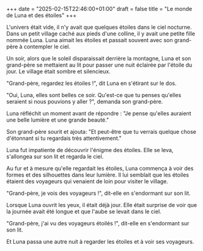 +++ 
date = "2025-02-15T22:46:00+01:00" 
draft = false 
title = "Le monde de Luna et des étoiles" 
+++ 


L'univers était vide, il n'y avait que quelques étoiles dans le ciel nocturne. Dans un petit village caché aux pieds d'une colline, il y avait une petite fille nommée Luna. Luna aimait les étoiles et passait souvent avec son grand-père à contempler le ciel.

Un soir, alors que le soleil disparaissait derrière la montagne, Luna et son grand-père se mettaient au lit pour passer une nuit éclairée par l'étoile du jour. Le village était sombre et silencieux.

"Grand-père, regardez les étoiles !", dit Luna en s'étirant sur le dos.

"Oui, Luna, elles sont belles ce soir. Qu'est-ce que tu penses qu'elles seraient si nous pouvions y aller ?", demanda son grand-père.

Luna réfléchit un moment avant de répondre : "Je pense qu'elles auraient une belle lumière et une grande beauté."

Son grand-père sourit et ajouta: "Et peut-être que tu verrais quelque chose d'étonnant si tu regardais très attentivement."

Luna fut impatiente de découvrir l'énigme des étoiles. Elle se leva, s'allongea sur son lit et regarda le ciel.

Au fur et à mesure qu'elle regardait les étoiles, Luna commença à voir des formes et des silhouettes dans leur lumière. Il lui semblait que les étoiles étaient des voyageurs qui venaient de loin pour visiter le village.

"Grand-père, je vois des voyageurs !", dit-elle en s'endormant sur son lit.


Lorsque Luna ouvrit les yeux, il était déjà jour. Elle était surprise de voir que la journée avait été longue et que l'aube se levait dans le ciel.

"Grand-père, j'ai vu des voyageurs étoilés !", dit-elle en s'endormant sur son lit.


Et Luna passa une autre nuit à regarder les étoiles et à voir ses voyageurs.
